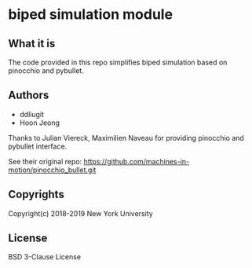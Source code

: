 # biped simulation module

## What it is

The code provided in this repo simplifies biped simulation based on pinocchio and pybullet.

## Authors

- ddliugit
- Hoon Jeong

Thanks to Julian Viereck, Maximilien Naveau for providing pinocchio and pybullet interface.

See their original repo: https://github.com/machines-in-motion/pinocchio_bullet.git

## Copyrights

Copyright(c) 2018-2019 New York University

## License

BSD 3-Clause License
